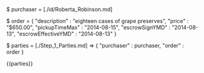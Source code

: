 $ purchaser = [./id/Roberta_Robinson.md]

$ order = {
    "description" : "eighteen cases of grape preserves",
    "price" : "$650.00",
    "pickupTimeMax" : "2014-08-15",
    "escrowSignYMD" : "2014-08-13",
    "escrowEffectiveYMD" : "2014-08-13"
}
    
$ parties = [./Step_1_Parties.md] => {
    "purchaser" : purchaser,
    "order" : order
}

{{parties}}